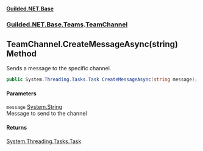 #### [Guilded.NET.Base](Guilded_NET_Base.md 'Guilded.NET.Base')
### [Guilded.NET.Base.Teams](Guilded_NET_Base.md#Guilded_NET_Base_Teams 'Guilded.NET.Base.Teams').[TeamChannel](TeamChannel.md 'Guilded.NET.Base.Teams.TeamChannel')
## TeamChannel.CreateMessageAsync(string) Method
Sends a message to the specific channel.  
```csharp
public System.Threading.Tasks.Task CreateMessageAsync(string message);
```
#### Parameters
<a name='Guilded_NET_Base_Teams_TeamChannel_CreateMessageAsync(string)_message'></a>
`message` [System.String](https://docs.microsoft.com/en-us/dotnet/api/System.String 'System.String')  
Message to send to the channel
  
#### Returns
[System.Threading.Tasks.Task](https://docs.microsoft.com/en-us/dotnet/api/System.Threading.Tasks.Task 'System.Threading.Tasks.Task')  
